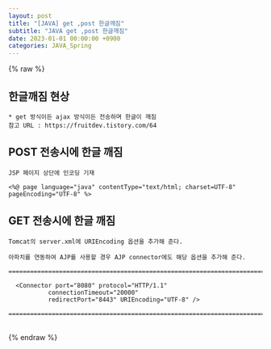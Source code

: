 ```yaml
---  
layout: post  
title: "[JAVA] get ,post 한글깨짐"  
subtitle: "JAVA get ,post 한글깨짐"  
date: 2023-01-01 00:00:00 +0900  
categories: JAVA_Spring  
---  
```

{% raw %}  
## 한글깨짐 현상  
  
	* get 방식이든 ajax 방식이든 전송하며 한글이 깨짐  
	참고 URL : https://fruitdev.tistory.com/64  
  
## POST 전송시에 한글 깨짐  
	JSP 페이지 상단에 인코딩 기재  
  
	<%@ page language="java" contentType="text/html; charset=UTF-8" pageEncoding="UTF-8" %>  
  
## GET 전송시에 한글 깨짐  
  
	Tomcat의 server.xml에 URIEncoding 옵션을 추가해 준다.  
  
	아파치를 연동하여 AJP를 사용할 경우 AJP connector에도 해당 옵션을 추가해 준다.  
  
	=====================================================================================================================================================  
  
	  <Connector port="8080" protocol="HTTP/1.1"  
			   connectionTimeout="20000"  
			   redirectPort="8443" URIEncoding="UTF-8" />  
  
	=====================================================================================================================================================  
  
                                                                                                                                                                                                                                                                                                                                                                                                                                                                                                                                                                                                                                                                                                                                                                                                                                   
{% endraw %}